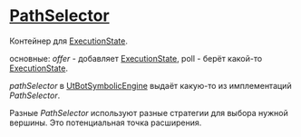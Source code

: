 # [PathSelector](../../../../utbot-framework/src/main/kotlin/org/utbot/engine/selectors/PathSelector.kt)

Контейнер для [ExecutionState](ExecutionState.md).

основные: _offer_ - добавляет [ExecutionState](ExecutionState.md), poll - берёт какой-то  [ExecutionState](ExecutionState.md).

_pathSelector_ в [UtBotSymbolicEngine](../../../../utbot-framework/src/main/kotlin/org/utbot/engine/UtBotSymbolicEngine.kt) выдаёт какую-то из имплементаций _PathSelector_.

Разные _PathSelector_ используют разные стратегии для выбора нужной вершины. Это потенциальная точка расширения.
